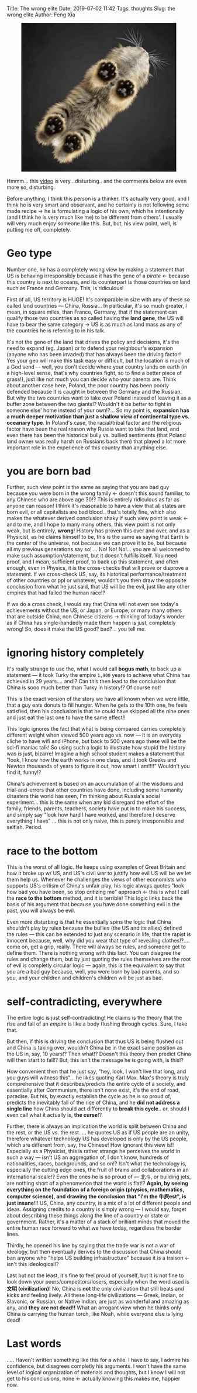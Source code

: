 Title: The wrong elite
Date: 2019-07-02 11:42
Tags: thoughts
Slug: the wrong elite
Author: Feng Xia

<figure class="col s12">
  <img src="images/cat%20viewed%20from%20below.jpg"/>
</figure>


Hmmm... this [video][1] is very...disturbing.. and the comments below
are even more so, disturbing.

Before anything, I think this person is a thinker. It's actually very
good, and I think he is very smart and observant, and he certainly is
not following some made recipe &rarr; he is formulating a logic of his
own, which he intentionally (and I think he is very much like me) to
be different from others'. I usually will very much enjoy someone like
this. But, but, his view point, well, is putting me off, completely.

# Geo type

Number one, he has a completely wrong view by making a statement that
US is behaving irresponsibly because it has the gene of a _pirate_
&larr; because this country is next to oceans, and its counterpart is
those countries on land such as France and Germany. This, is
ridiculous!

First of all, US territory is HUGE! It's comparable in size with any
of these so called land countries &mdash; China, Russia... In
particular, it's so much greater, I mean, in square miles, than
France, Germany, that if the statement can qualify those two countries
as so called having the **land gene**, the US will have to bear the
same category &rarr; US is as much as land mass as any of the
countries he is referring to in his talk. 

It's not the gene of the land that drives the policy and decisions,
it's the need to expand (eg. Japan) or to defend your neighbour's
expansion (anyone who has been invaded) that has always been the
driving factor! Yes your geo will make this task easy or difficult,
but the location is much of a God send -- well, you don't decide where
your country lands on earth (in a high-level sense, that's why
countries fight, so to find a better piece of grass!), just like not
much you can decide who your parents are. Think about another case
here, Poland, the poor country has been poorly defended because it is
caught in between the Germany and the Russian. But why the two
countries want to take over Poland instead of leaving it as a buffer
zone between the two giants!?  Wouldn't it be better to fight in
someone else' home instead of your own!?... So my point is,
**expansion has a much deeper motivation than just a shallow view of
continental type vs. oceanary type**. In Poland's case, the
racial/tribal factor and the religious factor have been the real
reason why Russia want to take that land, and even there has been the
historical bully vs. bullied sentiments (that Poland land owner was
really harsh on Russians back then) that played a lot more important
role in the experience of this country than anything else.

# you are born bad

Further, such view point is the same as saying that you are bad guy
because you were born in the wrong family &larr; doesn't this sound
familiar, to any Chinese who are above age 30!? This is entirely
ridiculous as far as anyone can reason! I think it's reasonable to
have a view that all states are born evil, or all capitalists are bad
blood.. that's totally fine, which also makes the whatever derived
conclusion shaky if such view point is weak &larr; and to me, and I
hope to many many others, this view point is not only weak, but is
entirely, **wrong**! History has proven this over and over, and as a
Physicist, as he claims himself to be, this is the same as saying that
Earth is the center of the universe, not because we can prove it to
be, but because all my previous generations say so! ... No! No!
No!... you are all welcomed to make such assumption/statement, but it
doesn't fulfills itself. You need proof, and I mean, sufficient proof,
to back up this statement, and often enough, even in Physics, it is
the cross-checks that will prove or disprove a statement. If we
cross-check US, say, its historical performance/treatment of other
countries or ppl or whatever, wouldn't you then draw the opposite
conclusion from what he just said, that US will be the evil, just like
any other empires that had failed the human race!? 

If we do a cross check, I would say that China will not even see
today's achievements without the US, or Japan, or Europe, or many many
others that are outside China, non Chinese citizens &rarr; thinking of
today's wonder as if China has single-handedly made them happen is
just, completely wrong! So, does it make the US good? bad? .. you tell
me.

# ignoring history completely

It's really strange to use the, what I would call **bogus math**, to
back up a statement &mdash; it took Turky the empire `1,900` years to
achieve what China has achieved in 29 years.... and!? Can this then
lead to the conclusion that China is sooo much better than Turky in
history!? Of course not!

This is the exact version of the story we have all known when we were
little, that a guy eats donuts to fill hunger. When he gets to the
10th one, he feels satisfied, then his conclusion is that he could
have skipped all the nine ones and just eat the last one to have the
same effect!!

This logic ignores the fact that what is being compared carries
completely different weight when viewed 500 years ago vs. now &mdash;
it is an everyday cliche to have wifi and iPhone, but back to 500
years ago these will be the sci-fi maniac talk! So using such a logic
to illustrate how stupid the history was is just, bizarre! Imagine a
high school student makes a statement that "look, I know how the earth
works in one class, and it took Greeks and Newton thousands of years
to figure it out, how smart I am!!!!" Wouldn't you find it, funny!?

China's achievement is based on an accumulation of all the wisdoms and
trial-and-errors that other countries have done, including some
humanity disasters this world has seen, I'm thinking about Russia's
social experiment... this is the same when any kid disregard the
effort of the family, friends, parents, teachers, society have put in
to make his success, and simply say "look how hard I have worked, and
therefore I deserve everything I have" ... this is not only naive,
this is purely irresponsible and selfish. Period.


# race to the bottom

This is the worst of all logic. He keeps using examples of Great
Britain and how it broke up w/ US, and US's civil war to justify how
evil US will be we let them help us. Whenever he challenges the views
of other economists who supports US's critism of China's unfair play,
his logic always quotes "look how bad you have been, so stop critizing
me" approach &larr; this is what I call the **race to the bottom**
method, and it is terrible! This logic links back the basis of his
argument that because you have done something evil in the past, you
will always be evil. 

Even more disturbing is that he essentially spins the logic that China
shouldn't play by rules because the bullies (the US and its allies)
defined the rules &mdash; this can be extended to just any scenario in
life, that the rapist is innocent because, well, why did you wear that
type of revealing clothes!?.... come on, get a grip, really. There
will always be rules, and someone get to define them. There is nothing
wrong with this fact. You can disagree the rules and change them, but
by just quoting the rules themselves are the root of evil is completly
circular logic &mdash; again, this is the equivalent to say that you
are a bad guy because, well, you were born by bad parents, and so you,
and your children and children's children will be just as bad.

# self-contradicting, everywhere

The entire logic is just self-contradicting! He claims is the theory
that the rise and fall of an _empire_ is like a body flushing through
cycles. Sure, I take that. 

But then, if this is driving the conclusion that thus US is being
flushed out and China is taking over, wouldn't China be in the exact
same position as the US in, say, 10 years!? Then what!? Doesn't this
theory then predict China will then start to fall!? But, this isn't
the message he is going with, is this!?

How convenient then that he just say, "hey, look, I won't live that
long, and you guys will witness this"... he likes quoting Karl
Max. Max's theory is truly comprehensive that it describes/predicts
the entire cycle of a society, and essentially after Communism, there
isn't none exist, it's the end of road, paradise. But his, by exactly
establish the cycle as he is so proud of, predicts the inevitably fall
of the rise of China, and he **did not address a single line** how
China should act differently to **break this cycle**.. or, should I
even call what it actually is, **the curse**!?

Further, there is always an implication the world is split between
China and the rest, or the US vs. the rest..... he quotes US as if US
people are an unity, therefore whatever technology US has developed is
only by the US people, which are different from, say, the Chinese! How
ignorant this view is!! Especially as a Physicist, this is rather
strange he perceives the world in such a way &mdash; isn't US an
aggregation of, I don't know, hundreds of nationalities, races,
backgrounds, and so on!? Isn't what the technology is, especially the
cutting edge ones, the fruit of brains and collaborations in an
international scale!? Even the ones he is so proud of &mdash; 北斗, or
building jets, are nothing short of a phenomenon that the world is
flat!? **Again, by seeing everything on the foundation of a foreign
origin (physics, mathematics, computer science), and drawing the
conclusion that "I'm the 牛屄est", is just insane**!!! US, China, any
country, is a mix of a lot of different people and ideas. Assigning
credits to a country is simply wrong &mdash; I would say, forget about
describing these things along the line of a country or state or
government. Rather, it's a matter of a stack of brilliant minds that
moved the entire human race forward to what we have today, regardless
the border lines.

Thirdly, he opened his line by saying that the trade war is not a war of
ideology, but then eventually derives to the discussion that China
should ban anyone who "helps US building infrastructure" because it is
a traison &larr; isn't this ideological!?

Last but not the least, it's fine to feel proud of yourself, but it is
not fine to look down your peers/competitors/losers, especially when
the word used is **文明 (civilization)**! No, China is **not** the
only civilization that still beats and kicks and feeling lively. All
these long-life civilizations &mdash; Greek, Indian, or Slavonic, or
Russian, or Native Indian, are just as wonderful and amazing as any,
and **they are not dead!!** What an arrogant view when he thinks only
China is carrying the human torch, like Noah, while everyone else is
lying dead!

# Last words

..... Haven't written something like this for a while. I have to say,
I admire his confidence, but disagrees completly his arguments. I
won't have the same level of logical organization of materials and
thoughts, but I know I will not get to his conclusions, none &larr;
actually knowing this makes me, happier now.


[1]: https://www.youtube.com/watch?v=dTEHB6fOFWc
